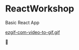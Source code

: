 # ReactWorkshop

Basic React App 

[ezgif-com-video-to-gif.gif](https://postimg.cc/87HLQwqD)

:pig:
